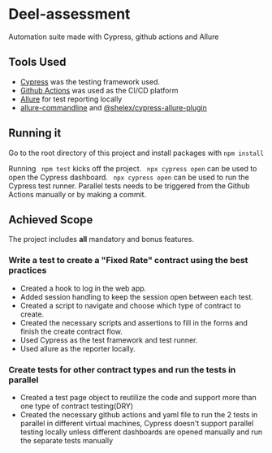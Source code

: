 # Deel-assessment

Automation suite made with Cypress, github actions and Allure

## Tools Used
- [Cypress](https://www.cypress.io/) was the testing framework used.
- [Github Actions](https://github.com/features/actions) was used as the CI/CD platform
- [Allure](https://docs.qameta.io/allure/) for test reporting locally
- [allure-commandline](https://www.npmjs.com/package/allure-commandline) and [@shelex/cypress-allure-plugin](https://www.npmjs.com/package/@shelex/cypress-allure-plugin)


## Running it
Go to the root directory of this project and install packages with ```npm install```

Running  ``` npm test``` kicks off the project.
``` npx cypress open``` can be used to open the Cypress dashboard.
``` npx cypress open``` can be used to run the Cypress test runner.
Parallel tests needs to be triggered from the Github Actions manually or by making a commit.


## Achieved Scope
The project includes **all** mandatory and bonus features.

### Write a test to create a "Fixed Rate" contract using the best practices
-	Created a hook to log in the web app.
-	Added session handling to keep the session open between each test.
- Created a script to navigate and choose which type of contract to create.
- Created the necessary scripts and assertions to fill in the forms and finish the create contract flow.
- Used Cypress as the test framework and test runner.
- Used allure as the reporter locally.

### Create tests for other contract types and run the tests in parallel
-	Created a test page object to reutilize the code and support more than one type of contract testing(DRY)
-	Created the necessary github actions and yaml file to run the 2 tests in parallel in different virtual machines, Cypress doesn't support parallel testing locally unless different dashboards are opened manually and run the separate tests manually

